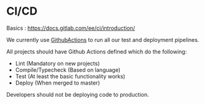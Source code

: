 # CI/CD

Basics : https://docs.gitlab.com/ee/ci/introduction/

We currently use [GithubActions](https://github.com/features/actions) to run all our test and deployment pipelines.

All projects should have Github Actions defined which do the following:

- Lint (Mandatory on new projects)
- Compile/Typecheck (Based on language)
- Test (At least the basic functionality works)
- Deploy (When merged to master)

Developers should not be deploying code to production.
